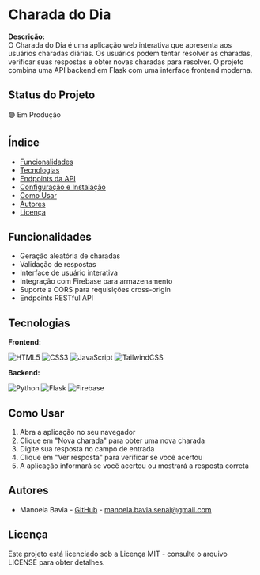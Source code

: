# Charada do Dia

**Descrição:**  
O Charada do Dia é uma aplicação web interativa que apresenta aos usuários charadas diárias. Os usuários podem tentar resolver as charadas, verificar suas respostas e obter novas charadas para resolver. O projeto combina uma API backend em Flask com uma interface frontend moderna.

## Status do Projeto
🟢 Em Produção


## Índice
- [Funcionalidades](#funcionalidades)
- [Tecnologias](#tecnologias)
- [Endpoints da API](#endpoints-da-api)
- [Configuração e Instalação](#configuração-e-instalação)
- [Como Usar](#como-usar)
- [Autores](#autores)
- [Licença](#licença)

## Funcionalidades
- Geração aleatória de charadas
- Validação de respostas
- Interface de usuário interativa
- Integração com Firebase para armazenamento
- Suporte a CORS para requisições cross-origin
- Endpoints RESTful API

## Tecnologias

**Frontend:**

![HTML5](https://img.shields.io/badge/HTML5-E34F26?style=for-the-badge&logo=html5&logoColor=white)
![CSS3](https://img.shields.io/badge/CSS3-1572B6?style=for-the-badge&logo=css3&logoColor=white)
![JavaScript](https://img.shields.io/badge/JavaScript-F7DF1E?style=for-the-badge&logo=javascript&logoColor=black)
![TailwindCSS](https://img.shields.io/badge/Tailwind_CSS-38B2AC?style=for-the-badge&logo=tailwind-css&logoColor=white)

**Backend:**

![Python](https://img.shields.io/badge/Python-3776AB?style=for-the-badge&logo=python&logoColor=white)
![Flask](https://img.shields.io/badge/Flask-000000?style=for-the-badge&logo=flask&logoColor=white)
![Firebase](https://img.shields.io/badge/Firebase-FFCA28?style=for-the-badge&logo=firebase&logoColor=black)



## Como Usar

1. Abra a aplicação no seu navegador
2. Clique em "Nova charada" para obter uma nova charada
3. Digite sua resposta no campo de entrada
4. Clique em "Ver resposta" para verificar se você acertou
5. A aplicação informará se você acertou ou mostrará a resposta correta



## Autores
- Manoela Bavia - [GitHub](https://github.com/MBavia) - manoela.bavia.senai@gmail.com

## Licença
Este projeto está licenciado sob a Licença MIT - consulte o arquivo LICENSE para obter detalhes.